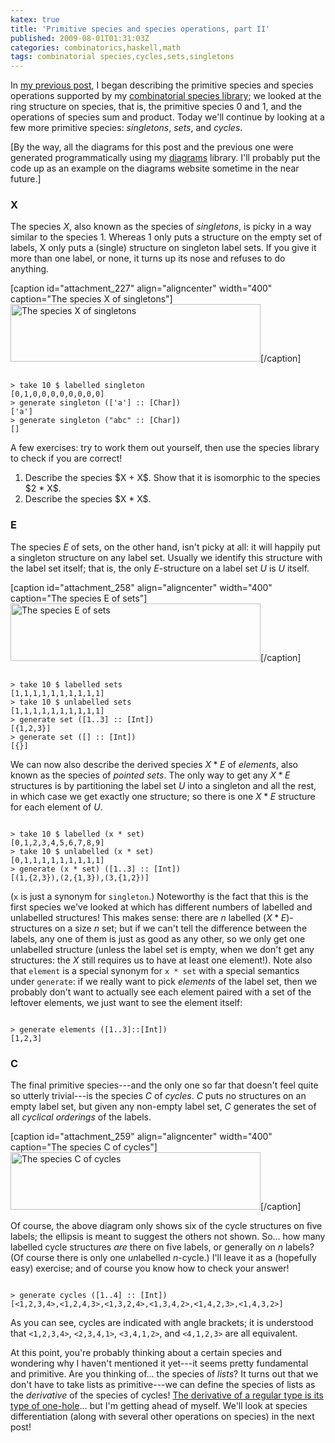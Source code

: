 ```yaml
---
katex: true
title: 'Primitive species and species operations, part II'
published: 2009-08-01T01:31:03Z
categories: combinatorics,haskell,math
tags: combinatorial species,cycles,sets,singletons
---
```


In <a href="https://byorgey.github.io/blog/posts/2009/07/30/primitive-species-and-species-operations.html">my previous post</a>, I began describing the primitive species and species operations supported by my <a href="http://hackage.haskell.org/package/species">combinatorial species library</a>; we looked at the ring structure on species, that is, the primitive species $0$ and $1$, and the operations of species sum and product.  Today we'll continue by looking at a few more primitive species: <i>singletons</i>, <i>sets</i>, and <i>cycles</i>.

[By the way, all the diagrams for this post and the previous one were generated programmatically using my <a href="http://code.haskell.org/diagrams/">diagrams</a> library.  I'll probably put the code up as an example on the diagrams website sometime in the near future.]

<h3>X</h3>

The species $X$, also known as the species of <i>singletons</i>, is picky in a way similar to the species $1$.  Whereas $1$ only puts a structure on the empty set of labels, X only puts a (single) structure on singleton label sets.  If you give it more than one label, or none, it turns up its nose and refuses to do anything.

[caption id="attachment_227" align="aligncenter" width="400" caption="The species X of singletons"]<img src="http://byorgey.files.wordpress.com/2009/07/singleton.png" alt="The species X of singletons" title="singleton" width="400" height="92" class="size-full wp-image-227" />[/caption]

<code>
&gt; take 10 $ labelled singleton
[0,1,0,0,0,0,0,0,0,0]
&gt; generate singleton (['a'] :: [Char])
['a']
&gt; generate singleton ("abc" :: [Char])
[]
</code>

A few exercises: try to work them out yourself, then use the species library to check if you are correct!
<ol>
	<li>Describe the species $X + X$.  Show that it is isomorphic to the species $2 * X$.</li>
	<li>Describe the species $X * X$.</li>
</ol>

<h3>E</h3>

The species $E$ of sets, on the other hand, isn't picky at all: it will happily put a singleton structure on any label set.  Usually we identify this structure with the label set itself; that is, the only $E$-structure on a label set $U$ is $U$ itself.

[caption id="attachment_258" align="aligncenter" width="400" caption="The species E of sets"]<img src="http://byorgey.files.wordpress.com/2009/07/set1.png" alt="The species E of sets" title="set" width="400" height="92" class="size-full wp-image-258" />[/caption]

<code>
&gt; take 10 $ labelled sets
[1,1,1,1,1,1,1,1,1,1]
&gt; take 10 $ unlabelled sets
[1,1,1,1,1,1,1,1,1,1]
&gt; generate set ([1..3] :: [Int])
[{1,2,3}]
&gt; generate set ([] :: [Int])
[{}]
</code>

We can now also describe the derived species $X * E$ of <i>elements</i>, also known as the species of <i>pointed sets</i>.  The only way to get any $X * E$ structures is by partitioning the label set $U$ into a singleton and all the rest, in which case we get exactly one structure; so there is one $X * E$ structure for each element of $U$.

<code>
&gt; take 10 $ labelled (x * set)
[0,1,2,3,4,5,6,7,8,9]
&gt; take 10 $ unlabelled (x * set)
[0,1,1,1,1,1,1,1,1,1]
&gt; generate (x * set) ([1..3] :: [Int])
[(1,{2,3}),(2,{1,3}),(3,{1,2})]
</code>

(<code>x</code> is just a synonym for <code>singleton</code>.)  Noteworthy is the fact that this is the first species we've looked at which has different numbers of labelled and unlabelled structures!  This makes sense: there are $n$ labelled $(X * E)$-structures on a size $n$ set; but if we can't tell the difference between the labels, any one of them is just as good as any other, so we only get one unlabelled structure (unless the label set is empty, when we don't get any structures: the $X$ still requires us to have at least one element!).  Note also that <code>element</code> is a special synonym for <code>x * set</code> with a special semantics under <code>generate</code>: if we really want to pick <i>elements</i> of the label set, then we probably don't want to actually see each element paired with a set of the leftover elements, we just want to see the element itself:

<code>
&gt; generate elements ([1..3]::[Int])
[1,2,3]
</code>

<h3>C</h3>

The final primitive species---and the only one so far that doesn't feel quite so utterly trivial---is the species $C$ of <i>cycles</i>.  $C$ puts no structures on an empty label set, but given any non-empty label set, $C$ generates the set of all <i>cyclical orderings</i> of the labels.  

[caption id="attachment_259" align="aligncenter" width="400" caption="The species C of cycles"]<img src="http://byorgey.files.wordpress.com/2009/07/cycle1.png" alt="The species C of cycles" title="cycle" width="400" height="92" class="size-full wp-image-259" />[/caption]

Of course, the above diagram only shows six of the cycle structures on five labels; the ellipsis is meant to suggest the others not shown. So... how many labelled cycle structures <i>are</i> there on five labels, or generally on $n$ labels?  (Of course there is only one <i>un</i>labelled $n$-cycle.)  I'll leave it as a (hopefully easy) exercise; and of course you know how to check your answer!

<code>
&gt; generate cycles ([1..4] :: [Int])
[&lt;1,2,3,4&gt;,&lt;1,2,4,3&gt;,&lt;1,3,2,4&gt;,&lt;1,3,4,2&gt;,&lt;1,4,2,3&gt;,&lt;1,4,3,2&gt;]
</code>

As you can see, cycles are indicated with angle brackets; it is understood that <code>&lt;1,2,3,4&gt;</code>, <code>&lt;2,3,4,1&gt;</code>, <code>&lt;3,4,1,2&gt;</code>, and <code>&lt;4,1,2,3&gt;</code> are all equivalent.

At this point, you're probably thinking about a certain species and wondering why I haven't mentioned it yet---it seems pretty fundamental and primitive.  Are you thinking of... the species of <i>lists</i>?  It turns out that we don't have to take lists as primitive---we can define the species of lists as the <i>derivative</i> of the species of cycles!  <a href="http://strictlypositive.org/diff.pdf">The derivative of a regular type is its type of one-hole</a>... but I'm getting ahead of myself.  We'll look at species differentiation (along with several other operations on species) in the next post!

